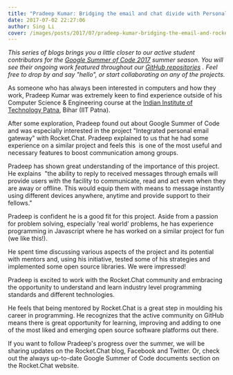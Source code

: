 ```yaml
---
title: "Pradeep Kumar: Bridging the email and chat divide with Personal Gateway"
date: 2017-07-02 22:27:06
author: Sing Li
cover: /images/posts/2017/07/pradeep-kumar-bridging-the-email-and-rocketchat-divide-with-personal-email-gateway/gsocprofile.png
---
```

_This series of blogs brings you a little closer to our active student contributors for the [Google Summer of Code 2017](https://rocket.chat/docs/contributing/google-summer-of-code) summer season. You will see their ongoing work featured throughout our [GitHub repositories](https://github.com/RocketChat) . Feel free to drop by and say "hello", or start collaborating on any of the projects._  

As someone who has always been interested in computers and how they work, Pradeep Kumar was extremely keen to find experience outside of his Computer Science & Engineering course at the [Indian Institute of Technology Patna](https://iitp.ac.in/), Bihar (IIT Patna). 

After some exploration, Pradeep found out about Google Summer of Code and was especially interested in the project "Integrated personal email gateway" with Rocket.Chat. Pradeep explained to us that he had some experience on a similar project and feels this  is one of the most useful and necessary features to boost communication among groups.

Pradeep has shown great understanding of the importance of this project. He explains  "the ability to reply to received messages through emails will provide users with the facility to communicate, read and act even when they are away or offline. This would equip them with means to message instantly using different devices anywhere, anytime and provide support to their fellows."

Pradeep is confident he is a good fit for this project. Aside from a passion for problem solving, especially 'real world' problems, he has experience programming in Javascript where he has worked on a similar project for fun (we like this!).

He spent time discussing various aspects of the project and its potential with mentors and, using his initiative, tested some of his strategies and implemented some open source libraries. We were impressed!

Pradeep is excited to work with the Rocket.Chat community and embracing the opportunity to understand and learn industry level programming standards and different technologies. 

He feels that being mentored by Rocket.Chat is a great step in moulding his career in programming. He recognizes that the active community on GitHub means there is great opportunity for learning, improving and adding to one of the most liked and emerging open source software platforms out there.

If you want to follow Pradeep's progress over the summer, we will be sharing updates on the Rocket.Chat blog, Facebook and Twitter. Or, check out the always up-to-date Google Summer of Code documents section on the Rocket.Chat website.
